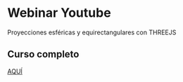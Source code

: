 # Webinar Youtube
Proyecciones esféricas y equirectangulares con THREEJS

## Curso completo
[AQUÍ]()
